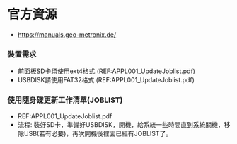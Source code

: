 # 官方資源
+ https://manuals.geo-metronix.de/

### 裝置需求
+ 前面板SD卡須使用ext4格式 (REF:APPL001_UpdateJoblist.pdf)
+ USBDISK請使用FAT32格式 (REF:APPL001_UpdateJoblist.pdf)

### 使用隨身碟更新工作清單(JOBLIST)
+ REF:APPL001_UpdateJoblist.pdf
+ 流程: 裝好SD卡，準備好USBDISK，開機，給系統一些時間直到系統關機，移除USB(若有必要)，再次開機後裡面已經有JOBLIST了。
